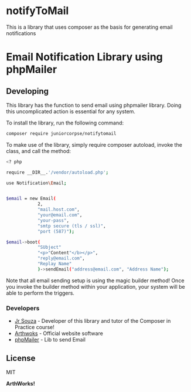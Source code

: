 
# notifyToMail
This is a library that uses composer as the basis for generating email notifications

# Email Notification Library using phpMailer

## Developing

This library has the function to send email using phpmailer library. Doing this uncomplicated action is essential for any system.

To install the library, run the following command:

```sh
composer require juniorcorpse/notifytomail
```

To make use of the library, simply require composer autoload, invoke the class, and call the method:

```sh
<? php

require __DIR__.'/vendor/autoload.php';

use Notification\Email;


$email = new Email(
            2,
            "mail.host.com",
            "your@email.com",
            "your-pass",
            "smtp secure (tls / ssl)",
            "port (587)");

$email->boot(
        	"SUbject"
        	"<p>"Content"</b></p>",
        	"reply@email.com",
        	"Replay Name"
            )->sendEmail("address@email.com", "Address Name");
```

Note that all email sending setup is using the magic builder method! Once you invoke the builder method within your application, your system will be able to perform the triggers.

### Developers
* [Jr Souza] - Developer of this library and tutor of the Composer in Practice course!
* [Arthwoks](https://www.arthworks.com.br) - Official website software
* [phpMailer] - Lib to send Email


License
----

MIT

**ArthWorks!**

[//]:#
[Jr Souza]: <mailto:contato@arthworks.com.br>
[ArthWorks]: <https://www.arthworks.com.br/>
[phpMailer]: <https://github.com/PHPMailer/PHPMailer>

